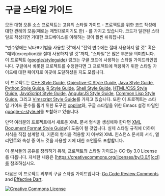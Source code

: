 구글 스타일 가이드
===================

모든 대형 오픈 소스 프로젝트는 고유의 스타일 가이드 - 프로젝트를 위한 코드 작성에 대한 관례의 모음(때로는 제멋대로이기도 한) - 를 가지고 있습니다. 코드가 일관된 스타일로 작성되면 거대한 코드베이스를 이해하는 것이 훨씬 쉬워집니다.

"변수명에는 낙타표기법을 사용할 것"에서 "전역 변수에는 절대 사용하지 말 것" 혹은 "예외(exception)을 절대 사용하지 말 것"까지, "스타일"은 많은 부분을 의미합니다. 이 프로젝트 
([google/styleguide](https://github.com/google/styleguide)) 링크는 
구글 코드에 사용하는 스타일 가이드라인입니다. 구글에서 비롯된 프로젝트를 
수정한다면 그 프로젝트에 적용하기 위한 스타일 가이드에 대한 페이지로 이곳에 
도달하셨을 지도 모릅니다.


이 프로젝트는 [C++ Style Guide][cpp], [Objective-C Style Guide][objc],
[Java Style Guide][java], [Python Style Guide][py], [R Style Guide][r],
[Shell Style Guide][sh], [HTML/CSS Style Guide][htmlcss],
[JavaScript Style Guide][js], [AngularJS Style Guide][angular],
[Common Lisp Style Guide][cl], 그리고 [Vimscript Style Guide][vim]를 가지고
 있습니다. 또한 이 프로젝트는 스타일 가이드 준수를 돕기 위한 도구인 [cpplint][cpplint]와, 구글 스타일을 위한 Emacs 설정 파일인 [google-c-style.el][emacs]를 
 포함하고 있습니다.

만약 여러분의 프로젝트에서 새로운 XML 문서 형식을 생성해야 한다면 [XML
Document Format Style Guide][xml]이 도움이 될 것입니다. 실제 스타일 규칙에 
더하여 서식을 직접 설계할 지, 기존의 형식을 적용할 지 여부와 XML 인스턴스 문서의 서식, 엘리먼트와 속성 중 어느 것을 사용할 지에 대한 조언들도 포함합니다.

이 문서들의 공유를 장려하기 위해, 프로젝트의 스타일 가이드는 CC-By 3.0 License를 따릅니다. 
자세한 내용은 [https://creativecommons.org/licenses/by/3.0/][ccl]를 참조하십시오.

다음은 이 프로젝트 외부의 구글 스타일 가이드입니다:
[Go Code Review Comments][go] and [Effective Dart][dart].

<a rel="license" href="https://creativecommons.org/licenses/by/3.0/"><img alt="Creative Commons License" style="border-width:0" src="https://i.creativecommons.org/l/by/3.0/88x31.png" /></a>

[cpp]: https://laterality.github.io/styleguide/cppguide.html
[objc]: objcguide.md
[java]: https://laterality.github.io/styleguide/javaguide.html
[py]: https://laterality.github.io/styleguide/pyguide.html
[r]: https://laterality.github.io/styleguide/Rguide.xml
[sh]: https://laterality.github.io/styleguide/shell.xml
[htmlcss]: https://laterality.github.io/styleguide/htmlcssguide.html
[js]: https://laterality.github.io/styleguide/jsguide.html
[angular]: https://laterality.github.io/styleguide/angularjs-google-style.html
[cl]: https://laterality.github.io/styleguide/lispguide.xml
[vim]: https://laterality.github.io/styleguide/vimscriptguide.xml
[cpplint]: https://github.com/google/styleguide/tree/gh-pages/cpplint
[emacs]: https://raw.githubusercontent.com/google/styleguide/gh-pages/google-c-style.el
[xml]: https://laterality.github.io/styleguide/xmlstyle.html
[go]: https://golang.org/wiki/CodeReviewComments
[dart]: https://www.dartlang.org/guides/language/effective-dart
[ccl]: https://creativecommons.org/licenses/by/3.0/
